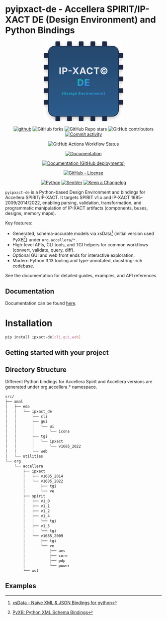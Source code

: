 # pyipxact-de - Accellera SPIRIT/IP-XACT DE (Design Environment) and Python Bindings

<p align="center">
   <img src="https://github.com/amal-khailtash/pyipxact-de/raw/refs/heads/main/docs/_static/logo-256x256.svg" alt="IP-XACT DE" width="256"/>
</p>

<div align="center">

[![github](https://img.shields.io/badge/pyipxact--de-29b6f6.svg?longCache=true&logo=GitHub&labelColor=0277bd)](https://github.com/amal-khailtash/pyipxact-de/)
![GitHub forks](https://img.shields.io/github/forks/amal-khailtash/pyipxact-de?longCache=true&logoColor=0277bd&labelColor=0277bd)
![GitHub Repo stars](https://img.shields.io/github/stars/amal-khailtash/pyipxact-de?longCache=true&logoColor=0277bd&labelColor=0277bd)
![GitHub contributors](https://img.shields.io/github/contributors/amal-khailtash/pyipxact-de)
[![Commit activity](https://img.shields.io/github/commit-activity/m/amal-khailtash/pyipxact-de)](https://img.shields.io/github/commit-activity/m/amal-khailtash/pyipxact-de)

![GitHub Actions Workflow Status](https://img.shields.io/github/actions/workflow/status/amal-khailtash/pyipxact-de/.github%2Fworkflows%2Fdocs.yml?label=Documentation%20Build%20Status)

[![Documentation](https://img.shields.io/website?longCache=true&label=amal-khailtash.github.io%2Fpyipxact-de&logo=GitHub&logoColor=fff&up_color=blueviolet&up_message=Read%20now%20%E2%9E%9A&url=https%3A%2F%2Famal-khailtash.github.io%2Fpyipxact-de%2Findex.html)](https://amal-khailtash.github.io/pyipxact-de/)

[![Documentation (GitHub deployments)](https://img.shields.io/github/deployments/amal-khailtash/pyipxact-de/github-pages?label=Documentation:%20amal-khailtash.github.io/pyipxact-de&logo=github)](https://amal-khailtash.github.io/pyipxact-de/)

<!--
![Read the Docs](https://img.shields.io/readthedocs/pyipxact-de?logo=readthedocs)
![Read the Docs (version)](https://img.shields.io/readthedocs/:packageName/:version)
 -->

[![GitHub - License](https://img.shields.io/github/license/amal-khailtash/pyipxact-de?longCache=true)](LICENSE)

<!--
[![GitHub - License](https://img.shields.io/github/license/amal-khailtash/pyipxact-de?longCache=true&logo=Apache)](LICENSE)
![GitHub License](https://img.shields.io/github/license/amal-khailtash/pyipxact-de?longCache=true&logo=Apache)
![PyPI - License](https://img.shields.io/pypi/l/pyipxact-de?longCache=true&logo=Apache)
[![PyPI - License](https://img.shields.io/pypi/l/pyipxact-de?longCache=true&logo=Apache)](LICENSE)

---
[![PyPI version](https://badge.fury.io/py/pyipxact-de.svg?logo=PyPI)](https://badge.fury.io/py/pyipxact-de)

[![PyPI](https://img.shields.io/pypi/v/pyipxact-de?longCache=true&logo=PyPI&logoColor=FBE072)](https://pypi.org/project/pyipxact-de/)
![PyPI - Status](https://img.shields.io/pypi/status/pyipxact-de?longCache=true&logo=PyPI&logoColor=FBE072)
![PyPI - Python Version](https://img.shields.io/pypi/pyversions/pyipxact-de?longCache=true&logo=PyPI&logoColor=FBE072)

[![Release](https://img.shields.io/github/v/release/amal-khailtash/pyipxact-de)](https://img.shields.io/github/v/release/amal-khailtash/pyipxact-de)


---
[![Build status](https://img.shields.io/github/actions/workflow/status/amal-khailtash/pyipxact-de/main.yml?branch=main)](https://github.com/amal-khailtash/pyipxact-de/actions/workflows/main.yml?query=branch%3Amain)

[![GitHub Workflow - Build and Test Status](https://img.shields.io/github/actions/workflow/status/amal-khailtash/pyipxact-de/Pipeline.yml?longCache=true&label=Build%20and%20Test&logo=GitHub%20Actions&logoColor=FFFFFF)](https://GitHub.com/amal-khailtash/pyipxact-de/actions/workflows/Pipeline.yml)
[![Libraries.io status for latest release](https://img.shields.io/librariesio/release/pypi/pyipxact-de?longCache=true&logo=Libraries.io&logoColor=fff)](https://libraries.io/github/amal-khailtash/pyipxact-de)


---
[![codecov](https://codecov.io/gh/amal-khailtash/pyipxact-de/branch/main/graph/badge.svg)](https://codecov.io/gh/amal-khailtash/pyipxact-de)

![Codecov](https://img.shields.io/codecov/c/github/amal-khailtash/pyipxact-de?longCache=true&logo=Codecov)

[![Codacy - Quality](https://img.shields.io/codacy/grade/xxxxxxxxxxxxxxxxxxxxxxxx?longCache=true&logo=Codecov)](https://app.codacy.com/gh/amal-khailtash/pyipxact-de)
[![Codacy - Coverage](https://img.shields.io/codacy/coverage/xxxxxxxxxxxxxxxxxxxxxxxx?longCache=true&logo=Codecov)](https://app.codacy.com/gh/amal-khailtash/pyipxact-de)
[![Codecov - Branch Coverage](https://img.shields.io/codecov/c/github/amal-khailtash/pyipxact-de?longCache=true&logo=Codecov)](https://codecov.io/gh/amal-khailtash/pyipxact-de)
-->

<!--
---
[![Ruff](https://img.shields.io/badge/lint-ruff-46aef7?logo=ruff&logoColor=white)](https://docs.astral.sh/ruff/)
[![Tests](https://img.shields.io/badge/tests-pytest-0a9edc?logo=pytest)](https://docs.pytest.org/)
![PEP Badge](https://img.shields.io/badge/PEP-B52E31?style=flat&logo=pep)
[![Type hints](https://img.shields.io/badge/typing-PEP%20484-informational&logo=pep)](https://peps.python.org/pep-0484/)

[![Code style: black](https://img.shields.io/badge/code%20style-black-000000.svg)](https://github.com/psf/black)

[![Checked with mypy](http://www.mypy-lang.org/static/mypy_badge.svg)](http://mypy-lang.org/)

[![pydocstyle](https://img.shields.io/badge/pydocstyle-enabled-AD4CD3)](http://www.pydocstyle.org/en/stable/)
-->



<!--
[![Dependent repos (via libraries.io)](https://img.shields.io/librariesio/dependent-repos/pypi/pyipxact-de?longCache=true&logo=GitHub)](https://GitHub.com/amal-khailtash/pyipxact-de/network/dependents)
[![Requires.io](https://img.shields.io/requires/github/amal-khailtash/pyipxact-de?longCache=true)](https://requires.io/github/amal-khailtash/pyipxact-de/requirements/?branch=main)
[![Libraries.io SourceRank](https://img.shields.io/librariesio/sourcerank/pypi/pyipxact-de?longCache=true)](https://libraries.io/github/amal-khailtash/pyipxact-de/sourcerank)
-->

[![Python](https://img.shields.io/badge/python-3.13-blue?logo=python)](https://www.python.org/)
[![SemVer](https://img.shields.io/badge/SemVer-2.0.0-333333.svg?logo=semver)](https://semver.org/)
[![Keep a Changelog](https://img.shields.io/badge/Keep%20a%20Changelog-1.1.0-0c7fb0.svg?logo=keepachangelog)](https://keepachangelog.com/en/1.1.0/)

<!--
---
[![FastAPI](https://img.shields.io/badge/FastAPI-116.1-009688.svg?logo=FastAPI&logoColor=white)](https://fastapi.tiangolo.com)
-->
</div>


`pyipxact-de` is a Python-based Design Environment and bindings for Accellera SPIRIT/IP-XACT.  It targets SPIRIT v1.x and IP-XACT 1685-2009/2014/2022, enabling parsing, validation, transformation, and programmatic manipulation of IP-XACT artifacts (components, buses, designs, memory maps).

Key features:
- Generated, schema-accurate models via xsData[^1] (initial version used PyXB[^2]) under `org.accellera/*.`
- High-level APIs, CLI tools, and TGI helpers for common workflows (convert, validate, query, diff).
- Optional GUI and web front ends for interactive exploration.
- Modern Python 3.13 tooling and type-annotated, docstring-rich codebase.

See the documentation for detailed guides, examples, and API references.

## Documentation

Documentation can be found [here](https://amal-khailtash.github.io/pyipxact-de/).

# Installation
```bash
pip install ipxact-de[cli,gui,web]
```

## Getting started with your project



## Directory Structure

Different Python bindings for Accellera Spirit and Accellera versions are generated under org.accellera.* namespace.

```
src/
├── amal
│   ├── eda
│   │   └── ipxact_de
│   │       ├── cli
│   │       ├── gui
│   │       │   └── ui
│   │       │       └── icons
│   │       ├── tgi
│   │       │   └── ipxact
│   │       │       └── v1685_2022
│   │       └── web
│   └── utilities
└── org
    └── accellera
        ├── ipxact
        │   ├── v1685_2014
        │   └── v1685_2022
        │       ├── tgi
        │       └── ve
        ├── spirit
        │   ├── v1_0
        │   ├── v1_1
        │   ├── v1_2
        │   ├── v1_4
        │   │   └── tgi
        │   ├── v1_5
        │   │   └── tgi
        │   └── v1685_2009
        │       ├── tgi
        │       └── ve
        │           ├── ams
        │           ├── core
        │           ├── pdp
        │           └── power
        └── xsl
```


## Examples

[^1]: [xsData - Naive XML & JSON Bindings for python](https://github.com/tefra/xsdata)
[^2]: [PyXB: Python XML Schema Bindings](https://pyxb.sourceforge.net/)

